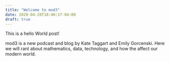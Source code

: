 ```yaml
---
title: "Welcome to mod3"
date: 2020-04-28T18:40:17-04:00
draft: true
---
```


This is a hello World post!

mod3 is a new podcast and blog by Kate Taggart and Emily Gorcenski. Here we will rant about mathematics, data, technology, and how the affect our modern world.

